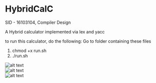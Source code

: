 # HybridCalC

SID - 16103104, Compiler Design

A Hybrid calculator implemented via lex and yacc

to run this calculator, do the following:
Go to folder containing these files
1. chmod +x run.sh
2. ./run.sh


![alt text](https://github.com/singh-l/HybridCalC/blob/master/images/p1.png?raw=true)
</br>
![alt text](https://github.com/singh-l/HybridCalC/blob/master/images/p2.png?raw=true)
</br>
![alt text](https://github.com/singh-l/HybridCalC/blob/master/images/p3.png?raw=true)
